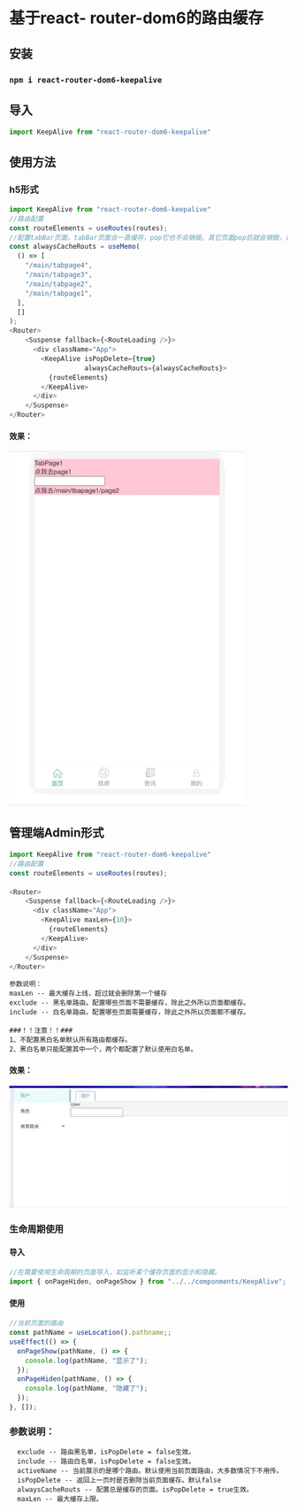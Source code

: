 # 基于react- router-dom6的路由缓存
## 安装
### `npm i react-router-dom6-keepalive`
## 导入
```js
import KeepAlive from "react-router-dom6-keepalive"
```
## 使用方法
### h5形式
```js
import KeepAlive from "react-router-dom6-keepalive"
//路由配置
const routeElements = useRoutes(routes);
//配置tabBar页面，tabBar页面会一直缓存，pop它也不会销毁。其它页面pop后就会销毁。达到类似微信小程序的路由效果。
const alwaysCacheRouts = useMemo(
  () => [
    "/main/tabpage4",
    "/main/tabpage3",
    "/main/tabpage2",
    "/main/tabpage1",
  ],
  []
);
<Router>
    <Suspense fallback={<RouteLoading />}>
      <div className="App">
        <KeepAlive isPopDelete={true}
                   alwaysCacheRouts={alwaysCacheRouts}>
          {routeElements}
        </KeepAlive>
      </div>
    </Suspense>
</Router>
```
#### 效果：
![image](https://github.com/ponyorange/react-router-dom6-keepalive/blob/master/demoGif/h5.GIF?raw=true)
## 管理端Admin形式
```js
import KeepAlive from "react-router-dom6-keepalive"
//路由配置
const routeElements = useRoutes(routes);

<Router>
    <Suspense fallback={<RouteLoading />}>
      <div className="App">
        <KeepAlive maxLen={10}>
          {routeElements}
        </KeepAlive>
      </div>
    </Suspense>
</Router>
```
```
参数说明： 
maxLen -- 最大缓存上线，超过就会删除第一个缓存
exclude -- 黑名单路由。配置哪些页面不需要缓存，除此之外所以页面都缓存。
include -- 白名单路由。配置哪些页面需要缓存，除此之外所以页面都不缓存。

###！！注意！！###
1、不配置黑白名单默认所有路由都缓存。
2、黑白名单只能配置其中一个，两个都配置了默认使用白名单。
```
#### 效果：
![image](https://github.com/ponyorange/react-router-dom6-keepalive/blob/master/demoGif/admin.GIF?raw=true)

### 生命周期使用
#### 导入
```js
//在需要使用生命周期的页面导入，如监听某个缓存页面的显示和隐藏。
import { onPageHiden, onPageShow } from "../../componments/KeepAlive";
```
#### 使用
```js
//当前页面的路由
const pathName = useLocation().pathname;;
useEffect(() => {
  onPageShow(pathName, () => {
    console.log(pathName, "显示了");
  });
  onPageHiden(pathName, () => {
    console.log(pathName, "隐藏了");
  });
}, []);
```
### 参数说明：
```
  exclude -- 路由黑名单，isPopDelete = false生效。
  include -- 路由白名单，isPopDelete = false生效。
  activeName -- 当前展示的是哪个路由。默认使用当前页面路由，大多数情况下不用传。
  isPopDelete -- 返回上一页时是否删除当前页面缓存。默认false
  alwaysCacheRouts -- 配置总是缓存的页面。isPopDelete = true生效。
  maxLen -- 最大缓存上限。
```
